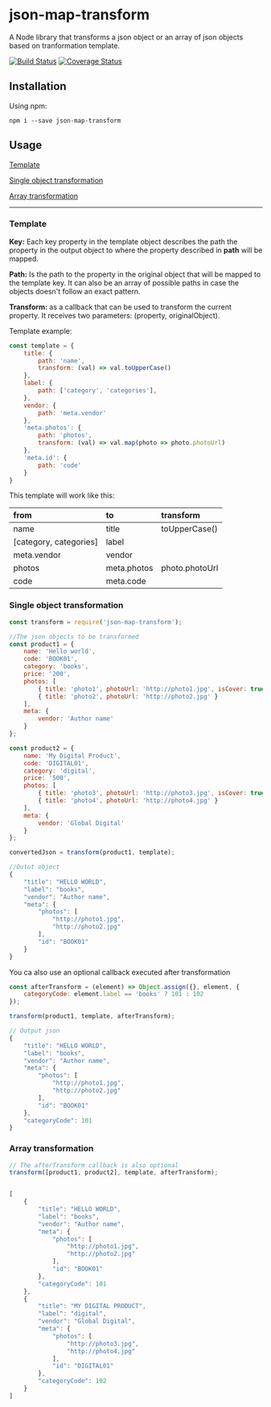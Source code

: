 # json-map-transform
A Node library that transforms a json object or an array of json objects based on tranformation template.

[![Build Status](https://travis-ci.org/edudavid/json-map-transform.svg?branch=master)](https://travis-ci.org/edudavid/json-map-transform) [![Coverage Status](https://coveralls.io/repos/github/edudavid/json-map-transform/badge.svg?branch=master)](https://coveralls.io/github/edudavid/json-map-transform?branch=master)

## Installation

Using npm:
```
npm i --save json-map-transform
```

## Usage

[Template](#template)

[Single object transformation](#single-object-transformation)

[Array transformation](#array-transformation)

---

### Template

**Key:** Each key property in the template object describes the path the property in the output object to where the property described in **path** will be mapped.

**Path:** Is the path to the property in the original object that will be mapped to the template key. It can also be an array of possible paths in case the objects doesn't follow an exact pattern.

**Transform:** as a callback that can be used to transform the current property. It receives two parameters: (property, originalObject).

Template example:

```javascript
const template = {
	title: {
		path: 'name',
		transform: (val) => val.toUpperCase()
	},
	label: {
		path: ['category', 'categories'],
	},
	vendor: {
		path: 'meta.vendor'
	},
	'meta.photos': {
		path: 'photos',
		transform: (val) => val.map(photo => photo.photoUrl)
	},
	'meta.id': {
		path: 'code'
	}
}
```

This template will work like this:

| from                   | to             | transform       |
| :--------------------- |:-------------- | :-------------- |
| name                   | title          | toUpperCase()   |
| [category, categories] | label          |                 |
| meta.vendor            | vendor         |                 |
| photos                 | meta.photos    | photo.photoUrl  |
| code                   | meta.code      |                 |


### Single object transformation

```javascript
const transform = require('json-map-transform');

//The json objects to be transformed
const product1 = {
	name: 'Hello world',
	code: 'BOOK01',
	category: 'books',
	price: '200',
	photos: [ 
		{ title: 'photo1', photoUrl: 'http://photo1.jpg', isCover: true },
		{ title: 'photo2', photoUrl: 'http://photo2.jpg' }
	],
	meta: {
		vendor: 'Author name'
	}
};

const product2 = {
	name: 'My Digital Product',
	code: 'DIGITAL01',
	category: 'digital',
	price: '500',
	photos: [ 
		{ title: 'photo3', photoUrl: 'http://photo3.jpg', isCover: true },
		{ title: 'photo4', photoUrl: 'http://photo4.jpg' }
	],
	meta: {
		vendor: 'Global Digital'
	}
};

convertedJson = transform(product1, template);

//Outut object
{
    "title": "HELLO WORLD",
    "label": "books",
    "vendor": "Author name",
    "meta": {
        "photos": [
            "http://photo1.jpg",
            "http://photo2.jpg"
        ],
        "id": "BOOK01"
    }
}
```

You ca also use an optional callback executed after transformation

```javascript
const afterTransform = (element) => Object.assign({}, element, {
	categoryCode: element.label == 'books' ? 101 : 102
});

transform(product1, template, afterTransform);

// Output json
{
    "title": "HELLO WORLD",
    "label": "books",
    "vendor": "Author name",
    "meta": {
        "photos": [
            "http://photo1.jpg",
            "http://photo2.jpg"
        ],
        "id": "BOOK01"
    },
    "categoryCode": 101
}
```

### Array transformation
```javascript
// The afterTransform callback is also optional
transform([product1, product2], template, afterTransform);


[
    {
        "title": "HELLO WORLD",
        "label": "books",
        "vendor": "Author name",
        "meta": {
            "photos": [
                "http://photo1.jpg",
                "http://photo2.jpg"
            ],
            "id": "BOOK01"
        },
        "categoryCode": 101
    },
    {
        "title": "MY DIGITAL PRODUCT",
        "label": "digital",
        "vendor": "Global Digital",
        "meta": {
            "photos": [
                "http://photo3.jpg",
                "http://photo4.jpg"
            ],
            "id": "DIGITAL01"
        },
        "categoryCode": 102
    }
]
```

